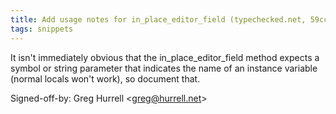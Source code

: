 ```yaml
---
title: Add usage notes for in_place_editor_field (typechecked.net, 59cc4a8)
tags: snippets
---
```


It isn't immediately obvious that the in_place_editor_field method expects a symbol or string parameter that indicates the name of an instance variable (normal locals won't work), so document that.

Signed-off-by: Greg Hurrell &lt;greg@hurrell.net&gt;
